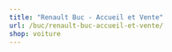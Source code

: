 ```yaml
---
title: "Renault Buc - Accueil et Vente"
url: /buc/renault-buc-accueil-et-vente/
shop: voiture
---
```

